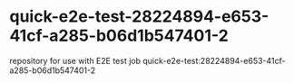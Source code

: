 # quick-e2e-test-28224894-e653-41cf-a285-b06d1b547401-2
repository for use with E2E test job quick-e2e-test:28224894-e653-41cf-a285-b06d1b547401-2
